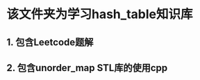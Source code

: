 <!--
 * @Author: your name
 * @Date: 2022-06-20 10:25:06
 * @LastEditTime: 2022-06-20 10:26:25
 * @LastEditors: LegionR9000P
 * @Description: In User Settings Edit
 * @FilePath: \CPP_Learning\Hash_Table\Read.md
-->
# 该文件夹为学习hash_table知识库
## 1. 包含Leetcode题解
## 2. 包含unorder_map STL库的使用cpp

